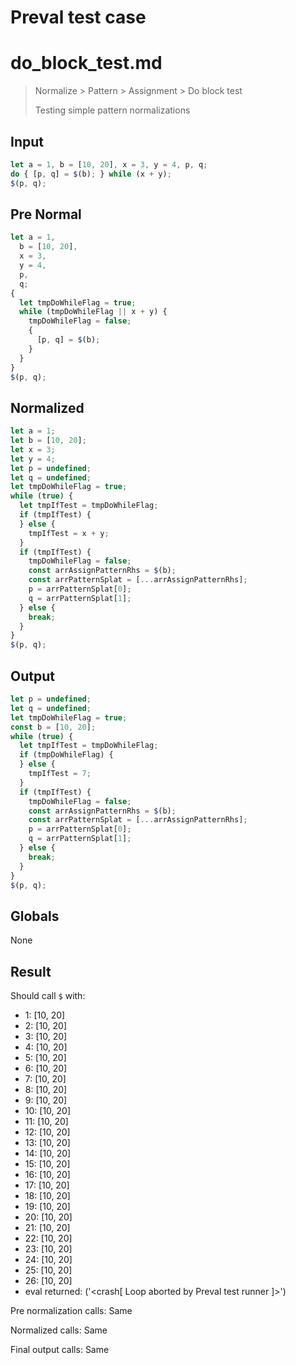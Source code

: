 # Preval test case

# do_block_test.md

> Normalize > Pattern > Assignment > Do block test
>
> Testing simple pattern normalizations

## Input

`````js filename=intro
let a = 1, b = [10, 20], x = 3, y = 4, p, q;
do { [p, q] = $(b); } while (x + y);
$(p, q);
`````

## Pre Normal

`````js filename=intro
let a = 1,
  b = [10, 20],
  x = 3,
  y = 4,
  p,
  q;
{
  let tmpDoWhileFlag = true;
  while (tmpDoWhileFlag || x + y) {
    tmpDoWhileFlag = false;
    {
      [p, q] = $(b);
    }
  }
}
$(p, q);
`````

## Normalized

`````js filename=intro
let a = 1;
let b = [10, 20];
let x = 3;
let y = 4;
let p = undefined;
let q = undefined;
let tmpDoWhileFlag = true;
while (true) {
  let tmpIfTest = tmpDoWhileFlag;
  if (tmpIfTest) {
  } else {
    tmpIfTest = x + y;
  }
  if (tmpIfTest) {
    tmpDoWhileFlag = false;
    const arrAssignPatternRhs = $(b);
    const arrPatternSplat = [...arrAssignPatternRhs];
    p = arrPatternSplat[0];
    q = arrPatternSplat[1];
  } else {
    break;
  }
}
$(p, q);
`````

## Output

`````js filename=intro
let p = undefined;
let q = undefined;
let tmpDoWhileFlag = true;
const b = [10, 20];
while (true) {
  let tmpIfTest = tmpDoWhileFlag;
  if (tmpDoWhileFlag) {
  } else {
    tmpIfTest = 7;
  }
  if (tmpIfTest) {
    tmpDoWhileFlag = false;
    const arrAssignPatternRhs = $(b);
    const arrPatternSplat = [...arrAssignPatternRhs];
    p = arrPatternSplat[0];
    q = arrPatternSplat[1];
  } else {
    break;
  }
}
$(p, q);
`````

## Globals

None

## Result

Should call `$` with:
 - 1: [10, 20]
 - 2: [10, 20]
 - 3: [10, 20]
 - 4: [10, 20]
 - 5: [10, 20]
 - 6: [10, 20]
 - 7: [10, 20]
 - 8: [10, 20]
 - 9: [10, 20]
 - 10: [10, 20]
 - 11: [10, 20]
 - 12: [10, 20]
 - 13: [10, 20]
 - 14: [10, 20]
 - 15: [10, 20]
 - 16: [10, 20]
 - 17: [10, 20]
 - 18: [10, 20]
 - 19: [10, 20]
 - 20: [10, 20]
 - 21: [10, 20]
 - 22: [10, 20]
 - 23: [10, 20]
 - 24: [10, 20]
 - 25: [10, 20]
 - 26: [10, 20]
 - eval returned: ('<crash[ Loop aborted by Preval test runner ]>')

Pre normalization calls: Same

Normalized calls: Same

Final output calls: Same

